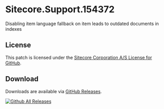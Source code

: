 # Sitecore.Support.154372
Disabling item language fallback on item leads to outdated documents in indexes

## License  
This patch is licensed under the [Sitecore Corporation A/S License for GitHub](https://github.com/sitecoresupport/Sitecore.Support.154372/blob/master/LICENSE).  

## Download  
Downloads are available via [GitHub Releases](https://github.com/sitecoresupport/Sitecore.Support.154372/releases).  

[![Github All Releases](https://img.shields.io/github/downloads/SitecoreSupport/Sitecore.Support.154372/total.svg)](https://github.com/SitecoreSupport/Sitecore.Support.154372/releases)
